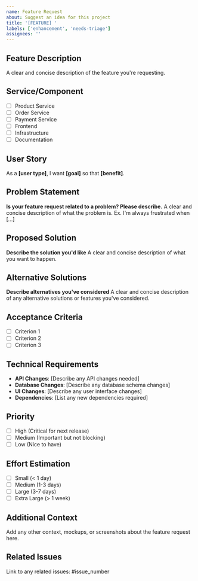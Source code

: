 ```yaml
---
name: Feature Request
about: Suggest an idea for this project
title: '[FEATURE] '
labels: ['enhancement', 'needs-triage']
assignees: ''
---
```


## Feature Description
A clear and concise description of the feature you're requesting.

## Service/Component
- [ ] Product Service
- [ ] Order Service
- [ ] Payment Service
- [ ] Frontend
- [ ] Infrastructure
- [ ] Documentation

## User Story
As a **[user type]**, I want **[goal]** so that **[benefit]**.

## Problem Statement
**Is your feature request related to a problem? Please describe.**
A clear and concise description of what the problem is. Ex. I'm always frustrated when [...]

## Proposed Solution
**Describe the solution you'd like**
A clear and concise description of what you want to happen.

## Alternative Solutions
**Describe alternatives you've considered**
A clear and concise description of any alternative solutions or features you've considered.

## Acceptance Criteria
- [ ] Criterion 1
- [ ] Criterion 2
- [ ] Criterion 3

## Technical Requirements
- **API Changes**: [Describe any API changes needed]
- **Database Changes**: [Describe any database schema changes]
- **UI Changes**: [Describe any user interface changes]
- **Dependencies**: [List any new dependencies required]

## Priority
- [ ] High (Critical for next release)
- [ ] Medium (Important but not blocking)
- [ ] Low (Nice to have)

## Effort Estimation
- [ ] Small (< 1 day)
- [ ] Medium (1-3 days)
- [ ] Large (3-7 days)
- [ ] Extra Large (> 1 week)

## Additional Context
Add any other context, mockups, or screenshots about the feature request here.

## Related Issues
Link to any related issues: #issue_number
